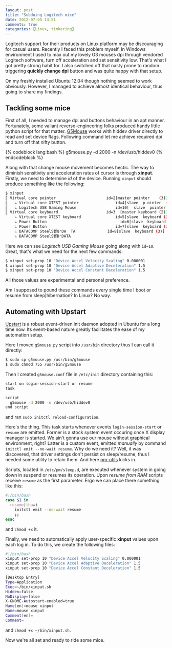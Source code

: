 ```yaml
---
layout: post
title: "Subduing Logitech mice"
date: 2012-07-05 13:51
comments: true
categories: [Linux, tinkering]
---
```


Logitech support for their products on Linux platform may be discouraging for casual users. Recently I faced this problem myself. In Windows environment I used to max out my lovely G3 mouses dpi through vendored Logitech software, turn off acceleration and set sensitivity low. That's what I got pretty strong habit for. I also switched off that nasty prone to random triggering __quickly change dpi__ button and was quite happy with that setup.

On my freshly installed Ubuntu 12.04 though nothing seemed to work obviously. However, I managed to achieve almost identical behaviour, thus going to share my findings.

## Tackling some mice
First of all, I needed to manage dpi and buttons behaviour in an apt manner. Fortunately, some valiant reverse-engineering folks produced handy little python script for that matter. [G5Mouse](http://code.google.com/p/g5mouse/) works with hiddev driver directly to read and set device flags. Following command let me achieve required dpi and turn off that nifty button.

{% codeblock lang:bash %}
g5mouse.py -d 2000 -n /dev/usb/hiddev0
{% endcodeblock %}

Along with that change mouse movement becomes hectic. The way to diminish sensitivity and acceleration rates of cursor is through __xinput__. Firstly, we need to determine _id_ of the device. Running `xinput` should produce something like the following:

```bash
$ xinput
⎡ Virtual core pointer                      id=2[master pointer    (3)]
⎜   ↳ Virtual core XTEST pointer                id=4[slave  p ointer  (2)]
⎜   ↳ Logitech USB Gaming Mouse                 id=10[  slave  pointer  (2)]
⎣ Virtual core keyboard                     id=3  [master keyboard (2)]
    ↳ Virtual core XTEST keyboard               id=5[slave  keyboard (3)]
    ↳ Power Button                                id=6[slave  keyboard (3)]
    ↳ Power Button                              id=7[slave  keyboard (3)]
    ↳ DATACOMP SteelS쀁̄Љ̒DA  TA              id=8[slave  keyboard (3)]
    ↳ DATACOMP SteelS쀁̄Ð̒DATA
```

Here we can see _Logitech USB Gaming Mouse_ going along with `id=10`. Great, that's what we need for the next few commands:

```bash
$ xinput set-prop 10 "Device Accel Velocity Scaling" 0.000001
$ xinput set-prop 10 "Device Accel Adaptive Deceleration" 1.5
$ xinput set-prop 10 "Device Accel Constant Deceleration" 1.5
```
All those values are experimental and personal preference.

Am I supposed to pound these commands every single time I boot or resume from sleep|hibernation? In Linux? No way.

## Automating with Upstart

[Upstart](http://upstart.ubuntu.com/cookbook/) is a robust event-driven init daemon adopted in Ubuntu for a long time now. Its event-based nature greatly facilitates the ease of my automation setup.

Here I moved `g5mouse.py` script into `/usr/bin` directory thus I can call it directly:

```bash
$ sudo cp g5mouse.py /usr/bin/g5mouse
$ sudo chmod 755 /usr/bin/g5mouse
```

Then I created `g5mouse.conf` file in `/etc/init` directory containing this:

```bash /etc/init/g5mouse.conf
start on login-session-start or resume
task

script
  g5mouse -d 2000 -n /dev/usb/hiddev0
end script
```
and ran `sudo initctl reload-configuration`.

Here's the thing. This task starts whenever events `login-session-start` or `resume` are emitted. Former is a stock system event occuring once X display manager is started. We ain't gonna use our mouse without graphical environment, right? Latter is a custom event, emitted _manually_ by command `initctl emit --no-wait resume`. Why do we need it? Well, it was discovered, that driver settings don't persist on sleep/resume, thus I needed some utility to retain them. And here [pm-utils](https://wiki.archlinux.org/index.php/Pm-utils) kicks in.

Scripts, located in `/etc/pm/sleep.d`, are executed whenever system in going down in suspend or resumes its operation. Upon _resume from RAM_ scripts receive `resume` as the first parameter. Ergo we can place there something like this:

```bash /etc/pm/sleep.d/upstart-event-emitter
#!/bin/bash
case $1 in
  resume|thaw)
    initctl emit --no-wait resume
    ;;
esac
```
and `chmod +x` it.

Finally, we need to automatically apply user-specific __xinput__ values upon each log in. To do this, we create the following files:

```bash ~/bin/xinput.sh
#!/bin/bash
xinput set-prop 10 "Device Accel Velocity Scaling" 0.000001
xinput set-prop 10 "Device Accel Adaptive Deceleration" 1.5
xinput set-prop 10 "Device Accel Constant Deceleration" 1.5
```

```bash ~/.config/autostart/xinput.desktop
[Desktop Entry]
Type=Application
Exec=~/bin/xinput.sh
Hidden=false
NoDisplay=false
X-GNOME-Autostart-enabled=true
Name[en]=mouse xinput
Name=mouse xinput
Comment[en]=
Comment=
```

and `chmod +x ~/bin/xinput.sh`.

Now we're all set and ready to ride some mice.
